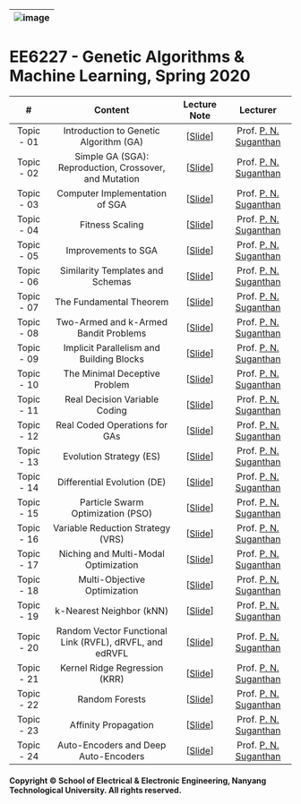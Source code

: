 |![image](https://github.com/NTU-CCA/EE6227/blob/master/logo.png)|
|---|
# EE6227 - Genetic Algorithms &amp; Machine Learning, Spring 2020

|#|Content|Lecture Note|Lecturer|
|:---:|:---:|:---:|:---:|
|Topic - 01|Introduction to Genetic Algorithm (GA)|[[Slide](https://github.com/NTU-CCA/EE6227/blob/master/Slides/Weeks%201-3.pdf)]|Prof. [P. N. Suganthan](https://www.ntu.edu.sg/home/epnsugan/)
|Topic - 02|Simple GA (SGA): Reproduction, Crossover, and Mutation|[[Slide](https://github.com/NTU-CCA/EE6227/blob/master/Slides/Weeks%201-3.pdf)]|Prof. [P. N. Suganthan](https://www.ntu.edu.sg/home/epnsugan/)
|Topic - 03|Computer Implementation of SGA|[[Slide](https://github.com/NTU-CCA/EE6227/blob/master/Slides/Weeks%201-3.pdf)]|Prof. [P. N. Suganthan](https://www.ntu.edu.sg/home/epnsugan/)
|Topic - 04|Fitness Scaling|[[Slide](https://github.com/NTU-CCA/EE6227/blob/master/Slides/Weeks%201-3.pdf)]|Prof. [P. N. Suganthan](https://www.ntu.edu.sg/home/epnsugan/)
|Topic - 05|Improvements to SGA|[[Slide](https://github.com/NTU-CCA/EE6227/blob/master/Slides/Weeks%201-3.pdf)]|Prof. [P. N. Suganthan](https://www.ntu.edu.sg/home/epnsugan/)
|Topic - 06|Similarity Templates and Schemas|[[Slide](https://github.com/NTU-CCA/EE6227/blob/master/Slides/Weeks%201-3.pdf)]|Prof. [P. N. Suganthan](https://www.ntu.edu.sg/home/epnsugan/)
|Topic - 07|The Fundamental Theorem|[[Slide](https://github.com/NTU-CCA/EE6227/blob/master/Slides/Weeks%201-3.pdf)]|Prof. [P. N. Suganthan](https://www.ntu.edu.sg/home/epnsugan/)
|Topic - 08|Two-Armed and k-Armed Bandit Problems|[[Slide](https://github.com/NTU-CCA/EE6227/blob/master/Slides/Weeks%201-3.pdf)]|Prof. [P. N. Suganthan](https://www.ntu.edu.sg/home/epnsugan/)
|Topic - 09|Implicit Parallelism and Building Blocks|[[Slide](https://github.com/NTU-CCA/EE6227/blob/master/Slides/Weeks%201-3.pdf)]|Prof. [P. N. Suganthan](https://www.ntu.edu.sg/home/epnsugan/)
|Topic - 10|The Minimal Deceptive Problem|[[Slide](https://github.com/NTU-CCA/EE6227/blob/master/Slides/Weeks%201-3.pdf)]|Prof. [P. N. Suganthan](https://www.ntu.edu.sg/home/epnsugan/)
|Topic - 11|Real Decision Variable Coding|[[Slide](https://github.com/NTU-CCA/EE6227/blob/master/Slides/Weeks%204-5.pdf)]|Prof. [P. N. Suganthan](https://www.ntu.edu.sg/home/epnsugan/)
|Topic - 12|Real Coded Operations for GAs|[[Slide](https://github.com/NTU-CCA/EE6227/blob/master/Slides/Weeks%204-5.pdf)]|Prof. [P. N. Suganthan](https://www.ntu.edu.sg/home/epnsugan/)
|Topic - 13|Evolution Strategy (ES)|[[Slide](https://github.com/NTU-CCA/EE6227/blob/master/Slides/Weeks%204-5.pdf)]|Prof. [P. N. Suganthan](https://www.ntu.edu.sg/home/epnsugan/)
|Topic - 14|Differential Evolution (DE)|[[Slide](https://github.com/NTU-CCA/EE6227/blob/master/Slides/Weeks%204-5.pdf)]|Prof. [P. N. Suganthan](https://www.ntu.edu.sg/home/epnsugan/)
|Topic - 15|Particle Swarm Optimization (PSO)|[[Slide](https://github.com/NTU-CCA/EE6227/blob/master/Slides/Weeks%204-5.pdf)]|Prof. [P. N. Suganthan](https://www.ntu.edu.sg/home/epnsugan/)
|Topic - 16|Variable Reduction Strategy (VRS)|[[Slide](https://github.com/NTU-CCA/EE6227/blob/master/Slides/Weeks%204-5.pdf)]|Prof. [P. N. Suganthan](https://www.ntu.edu.sg/home/epnsugan/)
|Topic - 17|Niching and Multi-Modal Optimization|[[Slide](https://github.com/NTU-CCA/EE6227/blob/master/Slides/Weeks%206-7.pdf)]|Prof. [P. N. Suganthan](https://www.ntu.edu.sg/home/epnsugan/)
|Topic - 18|Multi-Objective Optimization|[[Slide](https://github.com/NTU-CCA/EE6227/blob/master/Slides/Weeks%206-7.pdf)]|Prof. [P. N. Suganthan](https://www.ntu.edu.sg/home/epnsugan/)
|Topic - 19|k-Nearest Neighbor (kNN)|[[Slide](https://github.com/NTU-CCA/EE6227/blob/master/Slides/Weeks%208-10.pdf)]|Prof. [P. N. Suganthan](https://www.ntu.edu.sg/home/epnsugan/)
|Topic - 20|Random Vector Functional Link (RVFL), dRVFL, and edRVFL|[[Slide](https://github.com/NTU-CCA/EE6227/blob/master/Slides/Weeks%208-10.pdf)]|Prof. [P. N. Suganthan](https://www.ntu.edu.sg/home/epnsugan/)
|Topic - 21|Kernel Ridge Regression (KRR)|[[Slide](https://github.com/NTU-CCA/EE6227/blob/master/Slides/Weeks%208-10.pdf)]|Prof. [P. N. Suganthan](https://www.ntu.edu.sg/home/epnsugan/)
|Topic - 22|Random Forests|[[Slide](https://github.com/NTU-CCA/EE6227/blob/master/Slides/Weeks%208-10.pdf)]|Prof. [P. N. Suganthan](https://www.ntu.edu.sg/home/epnsugan/)
|Topic - 23|Affinity Propagation|[[Slide](https://github.com/NTU-CCA/EE6227/blob/master/Slides/Weeks%208-10.pdf)]|Prof. [P. N. Suganthan](https://www.ntu.edu.sg/home/epnsugan/)
|Topic - 24|Auto-Encoders and Deep Auto-Encoders|[[Slide](https://github.com/NTU-CCA/EE6227/blob/master/Slides/Weeks%208-10.pdf)]|Prof. [P. N. Suganthan](https://www.ntu.edu.sg/home/epnsugan/)

#### Copyright © School of Electrical & Electronic Engineering, Nanyang Technological University. All rights reserved.
